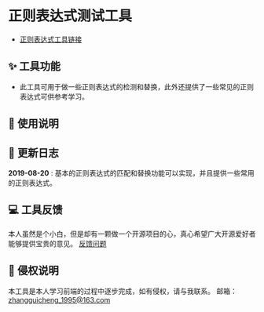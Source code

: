 # 正则表达式测试工具 
- [正则表达式工具链接](https://happycoding1024.github.io/FrontendLearningTool/src/regulationExpression.html)

## ✨ 工具功能
- 此工具可用于做一些正则表达式的检测和替换，此外还提供了一些常见的正则表达式可供参考学习。

## 📖 使用说明


## 🔔 更新日志
**2019-08-20** : 基本的正则表达式的匹配和替换功能可以实现，并且提供一些常用的正则表达式。

## 💻 工具反馈
本人虽然是个小白，但是却有一颗做一个开源项目的心，真心希望广大开源爱好者能够提供宝贵的意见。
[反馈问题](https://github.com/happyCoding1024/FrontendLearningTool/issues)
## 📜 侵权说明 
本工具是本人学习前端的过程中逐步完成，如有侵权，请与我联系。
邮箱：zhangguicheng_1995@163.com
